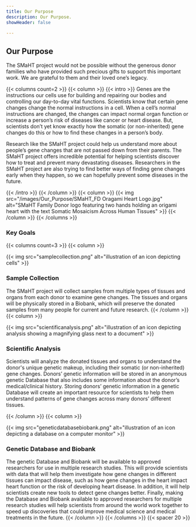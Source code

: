```yaml
---
title: Our Purpose
description: Our Purpose.
showHeader: false

---
```


## Our Purpose

The SMaHT project would not be possible without the generous donor families who have provided such precious gifts to support this important work. We are grateful to them and their loved one’s legacy.

{{< columns count=2 >}}
{{< column >}}
{{< intro >}}
Genes are the instructions our cells use for building and repairing our bodies and controlling our day-to-day vital functions. Scientists know that certain gene changes change the normal instructions in a cell. When a cell’s normal instructions are changed, the changes can impact normal organ function or increase a person’s risk of diseases like cancer or heart disease. But, scientists don’t yet know exactly how the somatic (or non-inherited) gene changes do this or how to find these changes in a person’s body.

Research like the SMaHT project could help us understand more about people’s gene changes that are not passed down from their parents. The SMaHT project offers incredible potential for helping scientists discover how to treat and prevent many devastating diseases. Researchers in the SMaHT project are also trying to find better ways of finding gene changes early when they happen, so we can hopefully prevent some diseases in the future.

{{< /intro >}}
{{< /column >}}
{{< column >}}
{{< img src="/images/Our_Purpose/SMaHT_FD Oragami Heart Logo.jpg" alt="SMaHT Family Donor logo featuring two hands holding an origami heart with the text Somatic Mosaicism Across Human Tissues" >}}
{{< /column >}}
{{< /columns >}}

### Key Goals

<div class="purpose">

{{< columns count=3 >}}
{{< column >}}

{{< img src="samplecollection.png"  alt="illustration of an icon depicting cells" >}}

### Sample Collection

The SMaHT project will collect samples from multiple types of tissues and organs from each donor to examine gene changes. The tissues and organs will be physically stored in a Biobank, which will preserve the donated samples from many people for current and future research.
{{< /column >}}
{{< column >}}

{{< img src="scientificanalysis.png" alt="illustration of an icon depicting analysis showing a magnifying glass next to a document" >}}

### Scientific Analysis
Scientists will analyze the donated tissues and organs to understand the donor's unique genetic makeup, including their somatic (or non-inherited) gene changes. Donors’ genetic information will be stored in an anonymous genetic Database that also includes some information about the donor’s medical/clinical history. Storing donors’ genetic information in a genetic Database will create an important resource for scientists to help them understand patterns of gene changes across many donors’ different tissues.

{{< /column >}}
{{< column >}}

{{< img src="geneticdatabasebiobank.png" alt="illustration of an icon depicting a database on a computer monitor" >}}

### Genetic Database and Biobank

The genetic Database and Biobank will be available to approved researchers for use in multiple research studies. This will provide scientists with data that will help them investigate how gene changes in different tissues can impact disease, such as how gene changes in the heart impact heart function or the risk of developing heart disease. In addition, it will help scientists create new tools to detect gene changes better. Finally, making the Database and Biobank available to approved researchers for multiple research studies will help scientists from around the world work together to speed up discoveries that could improve medical science and medical treatments in the future.
{{< /column >}}
{{< /columns >}}
{{< spacer 20 >}}

</div>
